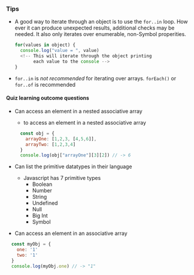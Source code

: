 ### Tips

- A good way to iterate through an object is to use the `for..in` loop. How ever it can produce unexpected results, additional checks may be needed. It also only iterates over enumerable, non-Symbol properities.

  ```javascript
  for(values in object) {
    console.log("value = ", value)
    <!-- This will iterate through the object printing 
         each value to the console -->
  }
  ```
- `for..in` is *not recommended* for iterating over arrays. `forEach()` or `for..of` is recommended


#### Quiz learning outcome questions

- Can access an element in a nested associative array
  - to access an element in a nested associative array

  ```javascript
    const obj = {
      arrayOne: [1,2,3, [4,5,6]],
      arrayTwo: [1,2,3,4]
    }
    console.log(obj["arrayOne"][3][2]) // -> 6

  ```

- Can list the primitive datatypes in their language
  - Javascript has 7 primitive types 
      - Boolean
      - Number
      - String
      - Undefined
      - Null
      - Big Int
      - Symbol

- Can access an element in an associative array
```javascript
  const myObj = {
    one: '1'
    two: '1'
  }
  console.log(myObj.one) // -> "1"
```